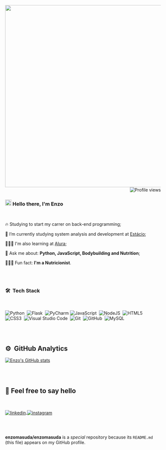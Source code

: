 <img align="left" height="590em" src="https://raw.githubusercontent.com/gist/enzomasuda/2126209c09f0b5d698d8cdb4b94d860b/raw/9f7a0bb84413ff2948cc9e7652cf62be8a622eb2/cardProfile.svg" style="margin-right: 10px;"/>

<p align="right"> <img src="https://komarev.com/ghpvc/?username=enzomasuda&color=yellow" alt="Profile views" /> </p>

<h3><img src="https://raw.githubusercontent.com/kaueMarques/kaueMarques/master/hi.gif" height="20px"> Hello there, I'm Enzo</h3><br>


 🔥 Studying to start my carrer on back-end programming;

 🔭 I’m currently studying system analysis and development at [Estácio](https://estacio.br/);

 👨🏻‍💻 I'm also learning at [Alura](https://www.alura.com.br);

 💬 Ask me about: **Python, JavaScript, Bodybuilding and Nutrition**;

 👨🏻‍🔬 Fun fact: **I'm a Nutricionist**.


<br><br>


### 🛠 &nbsp;Tech Stack
<br>

![Python](https://img.shields.io/badge/python-3670A0?style=for-the-badge&logo=python&logoColor=ffdd54)&nbsp;
![Flask](https://img.shields.io/badge/flask-%23000.svg?style=for-the-badge&logo=flask&logoColor=white)&nbsp;
![PyCharm](https://img.shields.io/badge/pycharm-143?style=for-the-badge&logo=pycharm&logoColor=black&color=black&labelColor=green)
![JavaScript](https://img.shields.io/badge/javascript-%23323330.svg?style=for-the-badge&logo=javascript&logoColor=%23F7DF1E)&nbsp;
![NodeJS](https://img.shields.io/badge/node.js-6DA55F?style=for-the-badge&logo=node.js&logoColor=white)&nbsp;
![HTML5](https://img.shields.io/badge/html5-%23E34F26.svg?style=for-the-badge&logo=html5&logoColor=white)&nbsp;
![CSS3](https://img.shields.io/badge/css3-%231572B6.svg?style=for-the-badge&logo=css3&logoColor=white)&nbsp;
![Visual Studio Code](https://img.shields.io/badge/Visual%20Studio%20Code-0078d7.svg?style=for-the-badge&logo=visual-studio-code&logoColor=white)&nbsp;
![Git](https://img.shields.io/badge/git-%23F05033.svg?style=for-the-badge&logo=git&logoColor=white)&nbsp;
![GitHub](https://img.shields.io/badge/github-%23121011.svg?style=for-the-badge&logo=github&logoColor=white)&nbsp;
![MySQL](https://img.shields.io/badge/mysql-4479A1.svg?style=for-the-badge&logo=mysql&logoColor=white)


<br><br>


## ⚙️ &nbsp;GitHub Analytics
[![Enzo's GitHub stats](https://github-readme-stats.vercel.app/api?username=enzomasuda&theme=dark)](https://github.com/enzomasuda/github-readme-stats)


<br><br>


## 📲 Feel free to say hello

<br>

<p align="left">
  <a href="https://linkedin.com/in/enzo-masuda" target="_blank">
    <img align="center" src="https://img.shields.io/badge/Enzo_Masuda-%230077B5.svg?style=for-the-badge&logo=linkedin&logoColor=white" alt="linkedin"/>
  </a>
  <a href="https://twitter.com/Enzo_Masuda" target="_blank">
    <img align="center" src="https://img.shields.io/badge/Enzo_Masuda-%23000000.svg?style=for-the-badge&logo=X&logoColor=white" alt="instagram"/>
  </a>
</p>


<br><br>


**enzomasuda/enzomasuda** is a  _special_  repository because its `README.md` (this file) appears on my GitHub profile.

